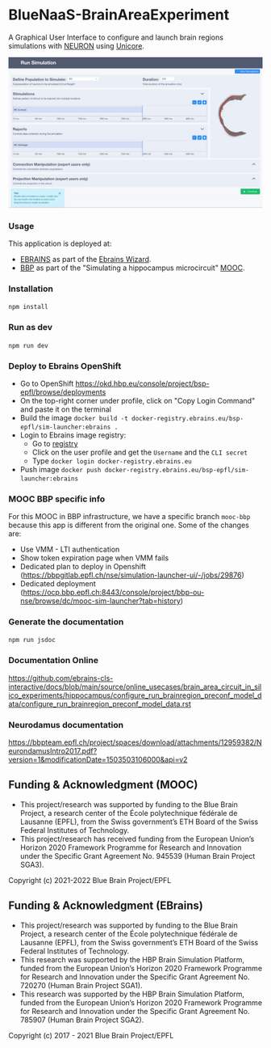 # BlueNaaS-BrainAreaExperiment
A Graphical User Interface to configure and launch brain regions simulations with [NEURON](https://www.neuron.yale.edu/neuron/) using [Unicore](https://www.unicore.eu/).

<img src="images/screenshot_CA1.png" width="800"/>

### Usage
This application is deployed at:
- [EBRAINS](https://simulation-launcher-bsp-epfl.apps.hbp.eu/index.html#/circuits/hippo_hbp_sa_full_ca1) as part of the [Ebrains Wizard](https://bluebrain.github.io/bsp-usecase-wizard/dev/index.html).
- [BBP](https://portal.bluebrain.epfl.ch/) as part of the "Simulating a hippocampus microcircuit" [MOOC](https://www.edx.org/course/simulating-a-hippocampus-microcircuit).


### Installation
``` npm install ```

### Run as dev
``` npm run dev ```

### Deploy to Ebrains OpenShift
* Go to OpenShift https://okd.hbp.eu/console/project/bsp-epfl/browse/deployments
* On the top-right corner under profile, click on "Copy Login Command" and paste it on the terminal
* Build the image `docker build -t docker-registry.ebrains.eu/bsp-epfl/sim-launcher:ebrains .`
* Login to Ebrains image registry:
  * Go to [registry](https://docker-registry.ebrains.eu/harbor/projects/2/repositories/sim-launcher)
  * Click on the user profile and get the `Username` and the `CLI secret`
  * Type `docker login docker-registry.ebrains.eu`
* Push image `docker push docker-registry.ebrains.eu/bsp-epfl/sim-launcher:ebrains`

### MOOC BBP specific info
For this MOOC in BBP infrastructure, we have a specific branch `mooc-bbp` because this app is different from the original one.
Some of the changes are:
- Use VMM - LTI authentication
- Show token expiration page when VMM fails
- Dedicated plan to deploy in Openshift (https://bbpgitlab.epfl.ch/nse/simulation-launcher-ui/-/jobs/29876)
- Dedicated deployment (https://ocp.bbp.epfl.ch:8443/console/project/bbp-ou-nse/browse/dc/mooc-sim-launcher?tab=history)

### Generate the documentation
``` npm run jsdoc ```

### Documentation Online
https://github.com/ebrains-cls-interactive/docs/blob/main/source/online_usecases/brain_area_circuit_in_silico_experiments/hippocampus/configure_run_brainregion_preconf_model_data/configure_run_brainregion_preconf_model_data.rst

### Neurodamus documentation
https://bbpteam.epfl.ch/project/spaces/download/attachments/12959382/NeurondamusIntro2017.pdf?version=1&modificationDate=1503503106000&api=v2


## Funding & Acknowledgment (MOOC)
- This project/research was supported by funding to the Blue Brain Project, a research center of the École polytechnique fédérale de Lausanne (EPFL), from the Swiss government’s ETH Board of the Swiss Federal Institutes of Technology.
- This project/research has received funding from the European Union’s Horizon 2020 Framework Programme for Research and Innovation under the Specific Grant Agreement No. 945539 (Human Brain Project SGA3).

Copyright (c) 2021-2022 Blue Brain Project/EPFL


## Funding & Acknowledgment (EBrains)
- This project/research was supported by funding to the Blue Brain Project, a research center of the École polytechnique fédérale de Lausanne (EPFL), from the Swiss government’s ETH Board of the Swiss Federal Institutes of Technology.
- This research was supported by the HBP Brain Simulation Platform, funded from the European Union’s Horizon 2020 Framework Programme for Research and Innovation under the Specific Grant Agreement No. 720270 (Human Brain Project SGA1).
- This research was supported by the HBP Brain Simulation Platform, funded from the European Union’s Horizon 2020 Framework Programme for Research and Innovation under the Specific Grant Agreement No. 785907 (Human Brain Project SGA2).

Copyright (c) 2017 - 2021 Blue Brain Project/EPFL
